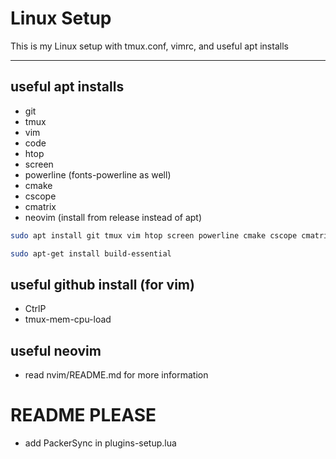 # Linux Setup

This is my Linux setup with tmux.conf, vimrc, and useful apt installs

---

## useful apt installs

* git
* tmux
* vim
* code
* htop
* screen
* powerline (fonts-powerline as well)
* cmake
* cscope
* cmatrix
* neovim (install from release instead of apt)

```bash
sudo apt install git tmux vim htop screen powerline cmake cscope cmatrix
```

```bash
sudo apt-get install build-essential
```

## useful github install (for vim)

* CtrlP
* tmux-mem-cpu-load

## useful neovim

 * read nvim/README.md for more information

# README PLEASE

 * add PackerSync in plugins-setup.lua
 
 
